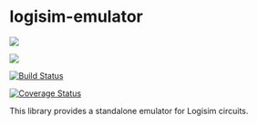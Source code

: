 # logisim-emulator

[![](https://img.shields.io/npm/v/logisim-emulator.svg)](https://npmjs.org/package/logisim-emulator)

[![](https://img.shields.io/npm/dm/logisim-emulator.svg)](https://npmjs.org/package/logisim-emulator)

[![Build Status](https://travis-ci.com/DLii-Technologies/logisim-emulator.svg?branch=master)](https://travis-ci.com/DLii-Technologies/logisim-emulator)

[![Coverage Status](https://coveralls.io/repos/github/DLii-Technologies/logisim-emulator/badge.svg?branch=master)](https://coveralls.io/github/DLii-Technologies/logisim-emulator?branch=master)

This library provides a standalone emulator for Logisim circuits.
